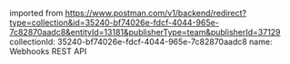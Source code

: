 imported from https://www.postman.com/v1/backend/redirect?type=collection&id=35240-bf74026e-fdcf-4044-965e-7c82870aadc8&entityId=13181&publisherType=team&publisherId=37129
collectionId: 35240-bf74026e-fdcf-4044-965e-7c82870aadc8
name: Webhooks REST API